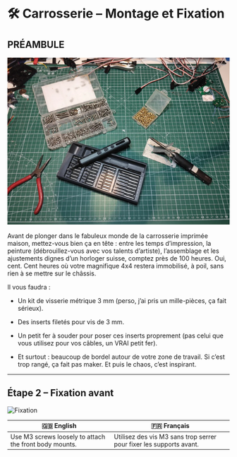 # 🛠️ Carrosserie – Montage et Fixation

## PRÉAMBULE

![Outils](./images/tools.png)

Avant de plonger dans le fabuleux monde de la carrosserie imprimée maison, mettez-vous bien ça en tête : entre les temps d’impression, la peinture (débrouillez-vous avec vos talents d’artiste), l’assemblage et les ajustements dignes d’un horloger suisse, comptez près de 100 heures. Oui, cent. Cent heures où votre magnifique 4x4 restera immobilisé, à poil, sans rien à se mettre sur le châssis.

Il vous faudra :
- Un kit de visserie métrique 3 mm (perso, j’ai pris un mille-pièces, ça fait sérieux).

- Des inserts filetés pour vis de 3 mm.

- Un petit fer à souder pour poser ces inserts proprement (pas celui que vous utilisez pour vos câbles, un VRAI petit fer).

- Et surtout : beaucoup de bordel autour de votre zone de travail. Si c’est trop rangé, ça fait pas maker. Et puis le chaos, c’est inspirant.

---

## Étape 2 – Fixation avant

![Fixation](./images/etape2.jpg)

| 🇬🇧 English | 🇫🇷 Français |
|------------|-------------|
| Use M3 screws loosely to attach the front body mounts. | Utilisez des vis M3 sans trop serrer pour fixer les supports avant. |
